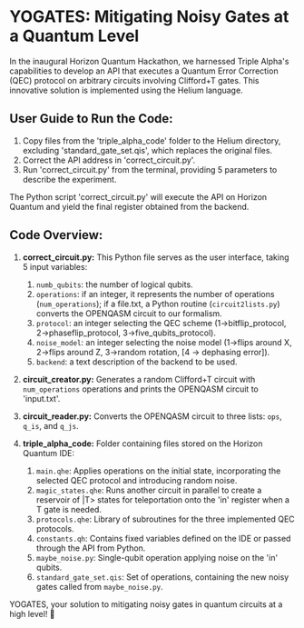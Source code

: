 # YOGATES: Mitigating Noisy Gates at a Quantum Level

In the inaugural Horizon Quantum Hackathon, we harnessed Triple Alpha's capabilities to develop an API that executes a Quantum Error Correction (QEC) protocol on arbitrary circuits involving Clifford+T gates. This innovative solution is implemented using the Helium language.

## User Guide to Run the Code:

1. Copy files from the 'triple_alpha_code' folder to the Helium directory, excluding 'standard_gate_set.qis', which replaces the original files.
2. Correct the API address in 'correct_circuit.py'.
3. Run 'correct_circuit.py' from the terminal, providing 5 parameters to describe the experiment.

The Python script 'correct_circuit.py' will execute the API on Horizon Quantum and yield the final register obtained from the backend.

## Code Overview:

1. **correct_circuit.py:** This Python file serves as the user interface, taking 5 input variables:
   1. `numb_qubits`: the number of logical qubits.
   2. `operations`: if an integer, it represents the number of operations (`num_operations`); if a file.txt, a Python routine (`circuit2lists.py`) converts the OPENQASM circuit to our formalism.
   3. `protocol`: an integer selecting the QEC scheme (1->bitflip_protocol, 2->phaseflip_protocol, 3->five_qubits_protocol).
   4. `noise_model`: an integer selecting the noise model (1->flips around X, 2->flips around Z, 3->random rotation, [4 -> dephasing error]).
   5. `backend`: a text description of the backend to be used.

2. **circuit_creator.py:** Generates a random Clifford+T circuit with `num_operations` operations and prints the OPENQASM circuit to 'input.txt'.

3. **circuit_reader.py:** Converts the OPENQASM circuit to three lists: `ops`, `q_is`, and `q_js`.

4. **triple_alpha_code:** Folder containing files stored on the Horizon Quantum IDE:
   1. `main.qhe`: Applies operations on the initial state, incorporating the selected QEC protocol and introducing random noise.
   2. `magic_states.qhe`: Runs another circuit in parallel to create a reservoir of |T> states for teleportation onto the 'in' register when a T gate is needed.
   3. `protocols.qhe`: Library of subroutines for the three implemented QEC protocols.
   4. `constants.qh`: Contains fixed variables defined on the IDE or passed through the API from Python.
   5. `maybe_noise.py`: Single-qubit operation applying noise on the 'in' qubits.
   6. `standard_gate_set.qis`: Set of operations, containing the new noisy gates called from `maybe_noise.py`.

YOGATES, your solution to mitigating noisy gates in quantum circuits at a high level! 🎉
